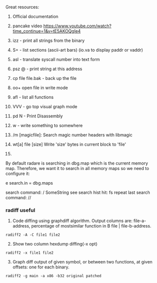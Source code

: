 Great resources:
1) Official documentation 
2) pancake video https://www.youtube.com/watch?time_continue=1&v=tE5AKOQgIe4


1) izz  - print all strings from the binary
2) S=  - list sections (ascii-art bars) (io.va to display paddr or vaddr)
3) asl <num> - translate syscall number into text form
4) psz @ <addr> - print string at this address
5) cp file file.bak - back up the file
6) oo+ open file in write mode 
7) afl - list all functions
8) VVV - go top visual graph mode 
9) pd N - Print Disassembly
10) w - write something to somewhere
11) /m [magicfile]: Search magic number headers with libmagic
12) wt[a] file [size] Write 'size' bytes in current block to 'file'

13) 
By default radare is searching in dbg.map which is the current memory map. Therefore, we want it to search in all memory maps so we need to configure it:

e search.in = dbg.maps

search command: / SomeString
see search hist hit: fs
repeat last search command: //


### radiff useful

1) Code diffing using graphdiff algorithm. 
Output columns are: file-a-address, percentage of mostsimilar function in B file | file-b-address.
```
radiff2 -A -C file1 file2
```

2) Show two column hexdump diffing(-x opt)
```
radiff2 -x file1 file2
```

3) Graph diff output of given symbol, or between two functions, at given
offsets: one for each binary.
```
radiff2 -g main -a x86 -b32 original patched
```
